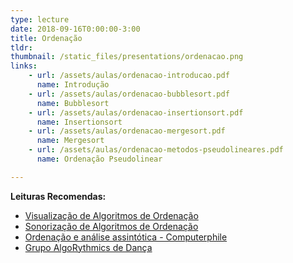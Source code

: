 ```yaml
---
type: lecture
date: 2018-09-16T0:00:00-3:00
title: Ordenação
tldr: 
thumbnail: /static_files/presentations/ordenacao.png
links: 
    - url: /assets/aulas/ordenacao-introducao.pdf
      name: Introdução
    - url: /assets/aulas/ordenacao-bubblesort.pdf
      name: Bubblesort
    - url: /assets/aulas/ordenacao-insertionsort.pdf
      name: Insertionsort
    - url: /assets/aulas/ordenacao-mergesort.pdf
      name: Mergesort
    - url: /assets/aulas/ordenacao-metodos-pseudolineares.pdf
      name: Ordenação Pseudolinear

---
```


**Leituras Recomendas:**
- [Visualização de Algoritmos de Ordenação](https://visualgo.net/en/sorting)
- [Sonorização de Algoritmos de Ordenação](https://www.youtube.com/watch?v=kPRA0W1kECg) 
- [Ordenação e análise assintótica - Computerphile](https://www.youtube.com/watch?v=kgBjXUE_Nwc)
- [Grupo AlgoRythmics de Dança](https://www.youtube.com/channel/UCIqiLefbVHsOAXDAxQJH7Xw)